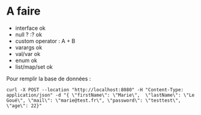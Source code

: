 # A faire

- interface ok
- null ? :? ok
- custom operator : A + B
- varargs ok
- val/var ok
- enum ok
- list/map/set ok


Pour remplir la base de données :

```
curl -X POST --location "http://localhost:8080" -H "Content-Type: application/json" -d "{ \"firstName\": \"Marie\",  \"lastName\": \"Le Goué\", \"mail\": \"marie@test.fr\", \"password\": \"testtest\", \"age\": 22}"
```
